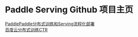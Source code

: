 # Paddle Serving Github 项目主页

[PaddlePaddle分布式训练和Serving流程化部署](./doc/DEPLOY.md)  
[百度云分布式训练CTR](./doc/ELASTIC_CTR.md)
